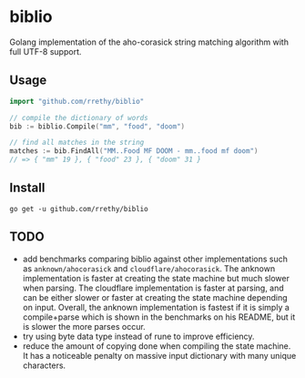 # biblio

Golang implementation of the aho-corasick string matching algorithm with full UTF-8 support.

## Usage

```go
import "github.com/rrethy/biblio"

// compile the dictionary of words
bib := biblio.Compile("mm", "food", "doom")

// find all matches in the string
matches := bib.FindAll("MM..Food MF DOOM - mm..food mf doom")
// => { "mm" 19 }, { "food" 23 }, { "doom" 31 }
```

## Install

```
go get -u github.com/rrethy/biblio
```

## TODO

* add benchmarks comparing biblio against other implementations such as `anknown/ahocorasick` and `cloudflare/ahocorasick`. The anknown implementation is faster at creating the state machine but much slower when parsing. The cloudflare implementation is faster at parsing, and can be either slower or faster at creating the state machine depending on input. Overall, the anknown implementation is fastest if it is simply a compile+parse which is shown in the benchmarks on his README, but it is slower the more parses occur.
* try using byte data type instead of rune to improve efficiency.
* reduce the amount of copying done when compiling the state machine. It has a noticeable penalty on massive input dictionary with many unique characters.
